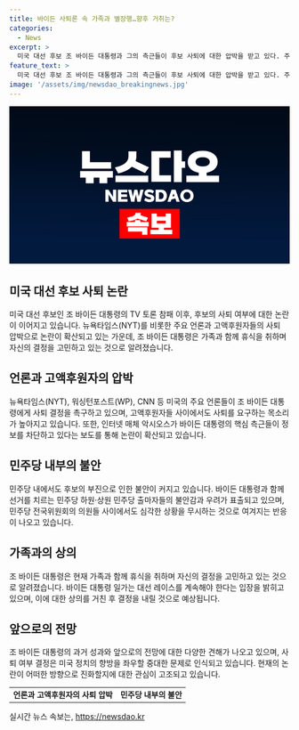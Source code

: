 ```yaml
---
title: 바이든 사퇴론 속 가족과 별장행…향후 거취는?
categories:
  - News
excerpt: >
  미국 대선 후보 조 바이든 대통령과 그의 측근들이 후보 사퇴에 대한 압박을 받고 있다. 주요 언론과 고액후원자들이 이에 동참하며 사퇴를 촉구하고 있는 가운데, 바이든 대통령의 건강 상태와 선거 참패에 대한 우려도 높아지고 있다. 그러나 일부 지지자들은 바이든 대통령을 지지하며 향후 대선 레이스를 이어나가야 한다는 주장을 내세우고 있다. 이에 대한 논란은 미국 정치권에서 여파를 미치고 있으며, 바이든 대통령의 결정은 미래의 정치적 상황을 좌우할 것으로 보인다.
feature_text: >
  미국 대선 후보 조 바이든 대통령과 그의 측근들이 후보 사퇴에 대한 압박을 받고 있다. 주요 언론과 고액후원자들이 이에 동참하며 사퇴를 촉구하고 있는 가운데, 바이든 대통령의 건강 상태와 선거 참패에 대한 우려도 높아지고 있다. 그러나 일부 지지자들은 바이든 대통령을 지지하며 향후 대선 레이스를 이어나가야 한다는 주장을 내세우고 있다. 이에 대한 논란은 미국 정치권에서 여파를 미치고 있으며, 바이든 대통령의 결정은 미래의 정치적 상황을 좌우할 것으로 보인다.
image: '/assets/img/newsdao_breakingnews.jpg'
---
```


<p><img src="/assets/img/newsdao_breakingnews.jpg" alt="flaretime 속보" /></p>

<h2 data-ke-size="size26">미국 대선 후보 사퇴 논란</h2>

<p data-ke-size="size16">미국 대선 후보인 조 바이든 대통령의 TV 토론 참패 이후, 후보의 사퇴 여부에 대한 논란이 이어지고 있습니다. 뉴욕타임스(NYT)를 비롯한 주요 언론과 고액후원자들의 사퇴 압박으로 논란이 확산되고 있는 가운데, 조 바이든 대통령은 가족과 함께 휴식을 취하며 자신의 결정을 고민하고 있는 것으로 알려졌습니다.</p>

<h2 data-ke-size="size26">언론과 고액후원자의 압박</h2>

<p data-ke-size="size16">뉴욕타임스(NYT), 워싱턴포스트(WP), CNN 등 미국의 주요 언론들이 조 바이든 대통령에게 사퇴 결정을 촉구하고 있으며, 고액후원자들 사이에서도 사퇴를 요구하는 목소리가 높아지고 있습니다. 또한, 인터넷 매체 악시오스가 바이든 대통령의 핵심 측근들이 정보를 차단하고 있다는 보도를 통해 논란이 확산되고 있습니다.</p>

<h2 data-ke-size="size26">민주당 내부의 불안</h2>

<p data-ke-size="size16">민주당 내에서도 후보의 부진으로 인한 불안이 커지고 있습니다. 바이든 대통령과 함께 선거를 치르는 민주당 하원·상원 민주당 출마자들의 불안감과 우려가 표출되고 있으며, 민주당 전국위원회의 의원들 사이에서도 심각한 상황을 무시하는 것으로 여겨지는 반응이 나오고 있습니다.</p>

<h2 data-ke-size="size26">가족과의 상의</h2>

<p data-ke-size="size16">조 바이든 대통령은 현재 가족과 함께 휴식을 취하며 자신의 결정을 고민하고 있는 것으로 알려졌습니다. 바이든 대통령 일가는 대선 레이스를 계속해야 한다는 입장을 밝히고 있으며, 이에 대한 상의를 거친 후 결정을 내릴 것으로 예상됩니다.</p>

<h2 data-ke-size="size26">앞으로의 전망</h2>

<p data-ke-size="size16">조 바이든 대통령의 과거 성과와 앞으로의 전망에 대한 다양한 견해가 나오고 있으며, 사퇴 여부 결정은 미국 정치의 향방을 좌우할 중대한 문제로 인식되고 있습니다. 현재의 논란이 어떠한 방향으로 진화할지에 대한 관심이 고조되고 있습니다.</p>

<table>
    <tr>
        <td style="text-align: center; height: 17px;"><b>언론과 고액후원자의 사퇴 압박</b></td>
        <td style="text-align: center; height: 17px;"><b>민주당 내부의 불안</b></td>
    </tr>
</table>
실시간 뉴스 속보는, <a href="https://newsdao.kr" rel="dofollow">https://newsdao.kr</a>


